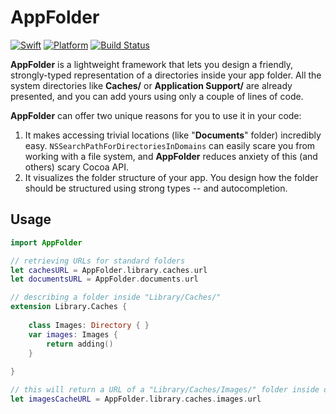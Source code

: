 # AppFolder

[![Swift][swift-badge]][swift-url]
[![Platform][platform-badge]][platform-url]
[![Build Status](https://travis-ci.org/dreymonde/AppFolder.svg?branch=master)](https://travis-ci.org/dreymonde/AppFolder)

[swift-badge]: https://img.shields.io/badge/Swift-4.0-orange.svg?style=flat
[swift-url]: https://swift.org
[platform-badge]: https://img.shields.io/badge/platform-iOS%20%7C%20macOS%20%7C%20watchOS%20%7C%20tvOS-lightgrey.svg
[platform-url]: https://developer.apple.com/swift/

**AppFolder** is a lightweight framework that lets you design a friendly, strongly-typed representation of a directories inside your app folder. All the system directories like **Caches/** or **Application Support/** are already presented, and you can add yours using only a couple of lines of code.

**AppFolder** can offer two unique reasons for you to use it in your code:

1. It makes accessing trivial locations (like "**Documents**" folder) incredibly easy. `NSSearchPathForDirectoriesInDomains` can easily scare you from working with a file system, and **AppFolder** reduces anxiety of this (and others) scary Cocoa API.
2. It visualizes the folder structure of your app. You design how the folder should be structured using strong types -- and autocompletion.

## Usage

```swift
import AppFolder

// retrieving URLs for standard folders
let cachesURL = AppFolder.library.caches.url
let documentsURL = AppFolder.documents.url

// describing a folder inside "Library/Caches/"
extension Library.Caches {
    
    class Images: Directory { }
    var images: Images {
        return adding()
    }
    
}

// this will return a URL of a "Library/Caches/Images/" folder inside our app container
let imagesCacheURL = AppFolder.library.caches.images.url
```